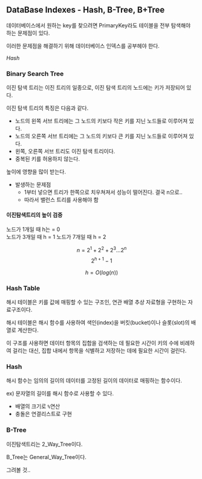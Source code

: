 ## DataBase Indexes - Hash, B-Tree, B+Tree

데이터베이스에서 원하는 key를 찾으려면 PrimaryKey라도 테이블을 전부 탐색해야 하는 문제점이 있다.

이러한 문제점을 해결하기 위해 데이터베이스 인덱스를 공부헤야 한다.

*Hash*

### Binary Search Tree

이진 탐색 트리는 이진 트리의 일종으로, 이진 탐색 트리의 노드에는 키가 저장되어 있다.

이진 탐색 트리의 특징은 다음과 같다.

- 노드의 왼쪽 서브 트리에는 그 노드의 키보다 작은 키를 지닌 노드들로 이루어져 있다.
- 노드의 오른쪽 서브 트리에는 그 노드의 키보다 큰 키를 지닌 노드들로 이루어져 있다.
- 왼쪽, 오른쪽 서브 트리도 이진 탐색 트리이다.
- 중복된 키를 허용하지 않는다.

높이에 영향을 많이 받는다.

- 발생하는 문제점
  - 1부터 넣으면 트리가 한쪽으로 치우쳐져서 성능이 떨어진다. 결국 n으로..
  - 따라서 밸런스 트리를 사용해야 함

#### 이진탐색트리의 높이 검증

노드가 1개일 때 h는 = 0  
노드가 3개일 때 h = 1
노드가 7개일 때 h = 2

$$ n = 2^1 + 2^2 + 2^3 ... 2^n $$
$$ 2^{h+1} - 1 $$

$$ h = O(log(n)) $$

### Hash Table

해시 테이블은 키를 값에 매핑할 수 있는 구조인, 연관 배열 추상 자료형을 구현하는 자료구조이다.

해시 테이블은 해시 함수를 사용하여 색인(index)을 버킷(bucket)이나 슬롯(slot)의 배열로 계산한다.

이 구조를 사용하면 데이터 항목의 집합을 검색하는 데 필요한 시간이 키의 수에 비례하여 걸리는 대신, 집합 내에서 항목을 식별하고 저장하는 데에 필요한 시간이 걸린다.

### Hash

해시 함수는 임의의 길이의 데이터를 고정된 길이의 데이터로 매핑하는 함수이다.

ex) 문자열의 길이를 해시 함수로 사용할 수 있다.

+ 배열의 크기로 `%`연산
+ 충돌은 연결리스트로 구현

### B-Tree

이진탐색트리는 2_Way_Tree이다.  

B_Tree는 General_Way_Tree이다.

그려볼 것..